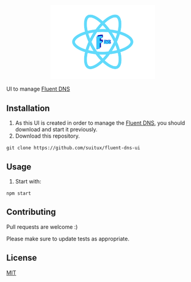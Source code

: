 <p align="center"> 
    <img src="https://raw.githubusercontent.com/suitux/fluent-dns-ui/master/fluent-dns-logo-ui-react.png" alt="Fluent DNS UI Logo" width="275">
</p>

UI to manage [Fluent DNS](https://github.com/suitux/fluent-dns)

## Installation

1. As this UI is created in order to manage the [Fluent DNS](https://github.com/suitux/fluent-dns), you should download and start it previously.
2. Download this repository.

```
git clone https://github.com/suitux/fluent-dns-ui
```

## Usage

1. Start with:

```
npm start
```

## Contributing

Pull requests are welcome :)

Please make sure to update tests as appropriate.

## License

[MIT](https://choosealicense.com/licenses/mit/)
